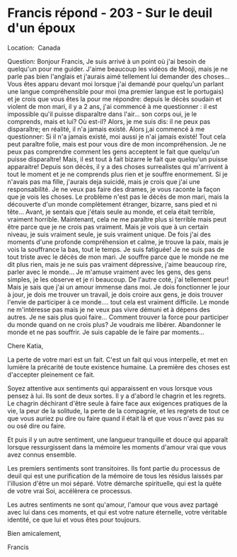 # Francis répond - 203 - Sur le deuil d'un époux



  








Location: &nbsp;Canada&nbsp;






Question: Bonjour Francis, Je suis arriv&eacute; &agrave; un point o&ugrave; j'ai besoin de quelqu'un pour me guider. J'aime beaucoup les vid&eacute;os de Mooji, mais je ne parle pas bien l'anglais et j'aurais aim&eacute; tellement lui demander des choses... Vous &ecirc;tes apparu devant moi lorsque j'ai demand&eacute; pour quelqu'un parlant une langue compr&eacute;hensible pour moi (ma premier langue est le portugais) et je crois que vous &ecirc;tes la pour me r&eacute;pondre: depuis le d&eacute;c&egrave;s soudain et violent de mon mari, il y a 2 ans, j'ai commenc&eacute; &agrave; me questionner : il est impossible qu'il puisse dispara&icirc;tre dans l'air... son corps oui, je le comprends, mais et lui? O&ugrave; est-il? Alors, je me suis dis: il ne peux pas dispara&icirc;tre; en r&eacute;alit&eacute;, il n'a jamais exist&eacute;. Alors j,ai commenc&eacute; &agrave; me questionner: Si il n'a jamais exist&eacute;, moi aussi je n'ai jamais exist&eacute;! Tout cela peut para&icirc;tre folie, mais est pour vous dire de mon incompr&eacute;hension. Je ne peux pas comprendre comment les gens acceptent le fait que quelqu'un puisse dispara&icirc;tre! Mais, il est tout &agrave; fait bizarre le fait que quelqu'un puisse apparaitre! Depuis son d&eacute;c&egrave;s, il y a des choses surrealistes qui m'arrivent &agrave; tout le moment et je ne comprends plus rien et je souffre enormement. Si je n'avais pas ma fille, j'aurais deja suicid&eacute;, mais je crois que j'ai une responsabilit&eacute;. Je ne veux pas faire des drames, je vous raconte la fa&ccedil;on que je vois les choses. Le probl&egrave;me n'est pas le d&eacute;c&egrave;s de mon mari, mais la d&eacute;couverte d'un monde compl&egrave;tement &eacute;tranger, bizarre, sans pied et ni t&ecirc;te... Avant, je sentais que j'&eacute;tais seule au monde, et cela &eacute;tait terrible, vraiment horrible. Maintenant, cela ne me para&icirc;tre plus si terrible mais peut &ecirc;tre parce que je ne crois pas vraiment. Mais je vois que &agrave; un certain niveau, je suis vraiment seule, je suis vraiment unique. De fois j'ai des moments d'une profonde compr&eacute;hension et calme, je trouve la paix, mais je vois la souffrance la bas, tout le temps. Je suis fatigu&eacute;e! Je ne suis pas de tout triste avec le d&eacute;c&egrave;s de mon mari. Je souffre parce que le monde ne me dit plus rien, mais je ne suis pas vraiment d&eacute;pressive, j'aime beaucoup rire, parler avec le monde... Je m'amuse vraiment avec les gens, des gens simples, je les observe et je ri beaucoup. De l'autre cot&eacute;, j'ai tellement peur! Mais je sais que j'ai un amour immense dans moi. Je dois fonctionner le jour &agrave; jour, je dois me trouver un travail, je dois croire aux gens, je dois trouver l'envie de participer &agrave; ce monde.... tout cela est vraiment difficile. Le monde ne m'int&eacute;resse pas mais je ne veux pas vivre d&eacute;muni et &agrave; d&eacute;pens des autres. Je ne sais plus quoi faire... Comment trouver la force pour participer du monde quand on ne crois plus? Je voudrais me lib&eacute;rer. Abandonner le monde et ne pas souffrir. Je suis capable de le faire par moments...














Chere Katia,






  








La perte de votre mari est un fait. C'est un fait qui vous interpelle, et met en lumi&egrave;re la pr&eacute;carit&eacute; de toute existence humaine. La premi&egrave;re des choses est d'accepter pleinement ce fait.&nbsp;






  








Soyez attentive aux sentiments qui apparaissent en vous lorsque vous pensez &agrave; lui. Ils sont de deux sortes. Il y a d'abord le chagrin et les regrets. Le chagrin d&eacute;chirant d'&ecirc;tre seule &agrave; faire face aux exigences pratiques de la vie, la peur de la solitude, la perte de la compagnie, et les regrets de tout ce que vous auriez pu dire ou faire quand il &eacute;tait l&agrave; et que vous n'avez pas su ou os&eacute; dire ou faire.&nbsp;






  








Et puis il y un autre sentiment, une langueur tranquille et douce qui appara&icirc;t lorsque ressurgissent dans la m&eacute;moire les moments d'amour vrai que vous avez connus ensemble.&nbsp;






  








Les premiers sentiments sont transitoires. Ils font partie du processus de deuil qui est une purification de la m&eacute;moire de tous les r&eacute;sidus laiss&eacute;s par l'illusion d'&ecirc;tre un moi s&eacute;par&eacute;. Votre d&eacute;marche spirituelle, qui est la qu&ecirc;te de votre vrai Soi, acc&eacute;l&egrave;rera ce processus.






  








Les autres sentiments ne sont qu'amour, l'amour que vous avez partag&eacute; avec lui dans ces moments, et qui est votre nature &eacute;ternelle, votre v&eacute;ritable identit&eacute;, ce que lui et vous &ecirc;tes pour toujours.






  








Bien amicalement,






Francis






  








  














